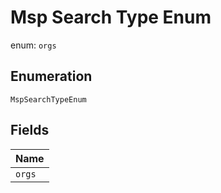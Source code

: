 
# Msp Search Type Enum

enum: `orgs`

## Enumeration

`MspSearchTypeEnum`

## Fields

| Name |
|  --- |
| `orgs` |


